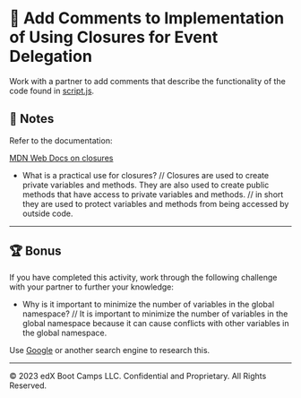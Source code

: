 # 📐 Add Comments to Implementation of Using Closures for Event Delegation

Work with a partner to add comments that describe the functionality of the code found in [script.js](./Unsolved/assets/js/script.js).

## 📝 Notes

Refer to the documentation: 

[MDN Web Docs on closures](https://developer.mozilla.org/en-US/docs/Web/JavaScript/Closures)

* What is a practical use for closures?
// Closures are used to create private variables and methods. They are also used to create public methods that have access to private variables and methods.
// in short they are used to protect variables and methods from being accessed by outside code.

---

## 🏆 Bonus

If you have completed this activity, work through the following challenge with your partner to further your knowledge:

* Why is it important to minimize the number of variables in the global namespace? 
// It is important to minimize the number of variables in the global namespace because it can cause conflicts with other variables in the global namespace.

Use [Google](https://www.google.com) or another search engine to research this.

---
© 2023 edX Boot Camps LLC. Confidential and Proprietary. All Rights Reserved.
